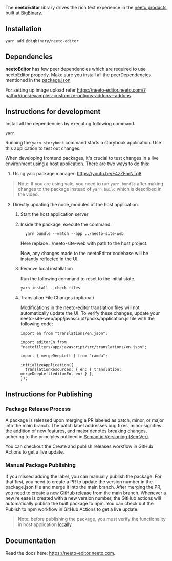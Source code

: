 The **neetoEditor** library drives the rich text experience in the
[neeto products](https://neeto.com) built at
[BigBinary](https://www.bigbinary.com).

## Installation

```
yarn add @bigbinary/neeto-editor
```

## Dependencies

**neetoEditor** has few peer dependencies which are required to use neetoEditor
properly. Make sure you install all the peerDependencies mentioned in the
[package.json](./package.json)

For setting up image upload refer
https://neeto-editor.neeto.com/?path=/docs/examples-customize-options-addons--addons.

## Instructions for development

Install all the dependencies by executing following command.

```
yarn
```

Running the `yarn storybook` command starts a storybook application. Use this
application to test out changes.

When developing frontend packages, it's crucial to test changes in a live
environment using a host application. There are two ways to do this:

1. Using yalc package manager: https://youtu.be/F4zZFnrNTq8

> Note: If you are using yalc, you need to run `yarn bundle` after making
> changes to the package instead of `yarn build` which is described in the
> video.

2. Directly updating the node_modules of the host application.

   1. Start the host application server
   2. Inside the package, execute the command:

      ```
        yarn bundle --watch --app ../neeto-site-web
      ```

      Here replace ../neeto-site-web with path to the host project.

      Now, any changes made to the neetoEditor codebase will be instantly
      reflected in the UI.

   3. Remove local installation

      Run the following command to reset to the initial state.

      ```
      yarn install --check-files
      ```

   4. Translation File Changes (optional)

      Modifications in the neeto-editor translation files will not automatically
      update the UI. To verify these changes, update your
      neeto-site-web/app/javascript/packs/application.js file with the following
      code:

      ```
      import en from "translations/en.json";

      import editorEn from "neetofilters/app/javascript/src/translations/en.json";

      import { mergeDeepLeft } from "ramda";

      initializeApplication({
        translationResources: { en: { translation: mergeDeepLeft(editorEn, en) } },
      });
      ```

## Instructions for Publishing

### Package Release Process

A package is released upon merging a PR labeled as patch, minor, or major into
the main branch. The patch label addresses bug fixes, minor signifies the
addition of new features, and major denotes breaking changes, adhering to the
principles outlined in [Semantic Versioning (SemVer)](https://semver.org/).

You can checkout the Create and publish releases workflow in GitHub Actions to
get a live update.

### Manual Package Publishing

If you missed adding the label, you can manually publish the package. For that
first, you need to create a PR to update the version number in the package.json
file and merge it into the main branch. After merging the PR, you need to create
a
[new GitHub release](https://docs.github.com/en/repositories/releasing-projects-on-github/managing-releases-in-a-repository)
from the main branch. Whenever a new release is created with a new version
number, the GitHub actions will automatically publish the built package to npm.
You can check out the Publish to npm workflow in GitHub Actions to get a live
update.

> Note: before publishing the package, you must verify the functionality in host
> application [locally](#instructions-for-development).

## Documentation

Read the docs here: https://neeto-editor.neeto.com.

